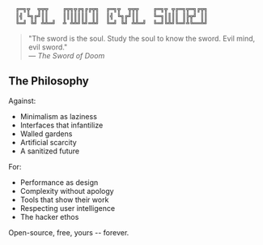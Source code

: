 ```
  ╔═╗╦  ╦╦╦    ╔╦╗╦╔╗╔╔╦╗  ╔═╗╦  ╦╦╦    ╔═╗╦ ╦╔═╗╦═╗╔╦╗
  ║╣ ╚╗╔╝║║    ║║║║║║║ ║║  ║╣ ╚╗╔╝║║    ╚═╗║║║║ ║╠╦╝ ║║
  ╚═╝ ╚╝ ╩╩═╝  ╩ ╩╩╝╚╝═╩╝  ╚═╝ ╚╝ ╩╩═╝  ╚═╝╚╩╝╚═╝╩╚══╩╝
```

> "The sword is the soul. Study the soul to know the sword. Evil mind, evil sword."  
> — *The Sword of Doom*

## The Philosophy

Against:
- Minimalism as laziness
- Interfaces that infantilize  
- Walled gardens
- Artificial scarcity
- A sanitized future

For:
- Performance as design
- Complexity without apology
- Tools that show their work
- Respecting user intelligence
- The hacker ethos

Open-source, free, yours -- forever.
